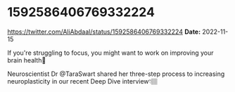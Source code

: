 # 1592586406769332224
https://twitter.com/AliAbdaal/status/1592586406769332224
**Date:** 2022-11-15

If you're struggling to focus, you might want to work on improving your brain health🧠

Neuroscientist Dr @TaraSwart shared her three-step process to increasing neuroplasticity in our recent Deep Dive interview👇🏽
